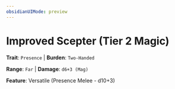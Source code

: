 ```yaml
---
obsidianUIMode: preview
---
```

# Improved Scepter (Tier 2 Magic)

**Trait**: `Presence` | **Burden**: `Two-Handed`

**Range**: `Far` | **Damage**: `d6+3 (Mag)`

**Feature**: Versatile (Presence Melee - d10+3)
